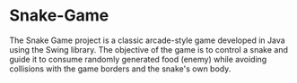 # Snake-Game
The Snake Game project is a classic arcade-style game developed in Java using the Swing library. The objective of the game is to control a snake and guide it to consume randomly generated food (enemy) while avoiding collisions with the game borders and the snake's own body. 
